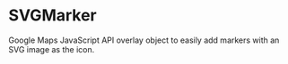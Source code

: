 # SVGMarker
Google Maps JavaScript API overlay object to easily add markers with an SVG image as the icon.
